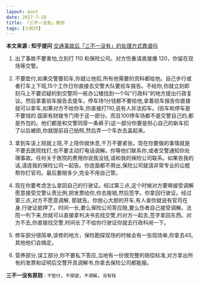 ```yaml
---
layout: post
date: 2017-7-28
title: 「三不一没有」原则
tags: [小知识]
---
```


**本文来源 : 知乎提问** [交通事故后「三不一没有」的处理方式靠谱吗](https://www.zhihu.com/question/22467957)

1. 出了事故不要害怕,立刻打 110 和保险公司。对方伤重请直接播 120，你留在现场等交警。

2. 不要垫付,如果交警要扣车,你就让他扣,所有他需要的资料都给他。自己步行或者打车上下班,15个工作日你直接去交警大队要验车报告。不给你,你就立刻即刻马上不要迟疑的到交警同一栋办公楼找到一个叫"行政科"的地方提出行政复议。然后拿着验车报告去提车，停车场1分钱都不要给他,拿着验车报告你直接就可以拿车,如果对方不给你车,你直接打110,说有人非法扣车。(验车和停车是不要钱的.国家有财拨专门用于这一部分。而且100停车场都不是交警自己的,都是外包的。他们都是和交警同穿一条裤子)这一部分你要是担心自己的新车扣了以后被损,你就提前自己拍照,然后弄一个车衣去盖起来。

3. 拿到车该上班就上班,不上班你就休息,千万不要紧张。现在你要做的事情就是不要去医院找打,也不要主动打电话调解。你等他们联系你,或者交警通知你处理事故。任何关于医院的费用你说我没钱,请和我的保险公司联系。如果告我的话,请连我的保险公司一起告。你连面都不用出,保险公司就请非常专业的讼棍帮你打官司。最后要赔多少,完全不用自己管。

4. 现在你要考虑怎么拿回自己的行驶证。经过第三点,这个时候对方要嘛接受调解愿意接受交警认责比例,把发票给你,你去报销,然后签字。你拿回行驶证。经过第三点,对方不愿意调解, 那就告。你放心大胆的开车,有人查你就说有官司在身,行驶证抵押了。时间一长,要么保险公司答应赔,要么伤者自己接受调解。法院一判下来,你就可以直接拿判决书去找交警,约对方一起去,签字拿回东西。对方不去,你直接找交警,时间长了不给你行驶证你就去行政科闹一下。

5. 修车部分很简单,该修的地方，保险勘探现场的时候会有一张现场单,你拿去4S,其他他们会搞定。

6. 营养部分,误工部分,你不要私下答应,当地有一份很完整的赔偿标准,对方拿出所有的发票和证明后交警开具调解书,你拿去保险公司都能报。

**三不一没有原则** : `不垫付`，`不探望`，`不调解`，`没有钱`